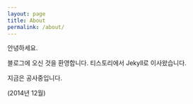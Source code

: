 ```yaml
---
layout: page
title: About
permalink: /about/
---
```

 
안녕하세요. 

블로그에 오신 것을 환영합니다. 
티스토리에서  Jekyll로 이사왔습니다. 

지금은 공사중입니다.


(2014년 12월)
